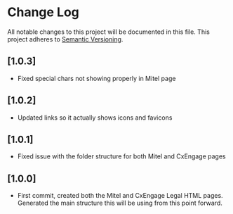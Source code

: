 # Change Log
All notable changes to this project will be documented in this file.
This project adheres to [Semantic Versioning](http://semver.org/).

## [1.0.3]
* Fixed special chars not showing properly in Mitel page

## [1.0.2]
* Updated links so it actually shows icons and favicons

## [1.0.1]
* Fixed issue with the folder structure for both Mitel and CxEngage pages

## [1.0.0]
* First commit, created both the Mitel and CxEngage Legal HTML pages. Generated the main structure this will be using from this point forward.
